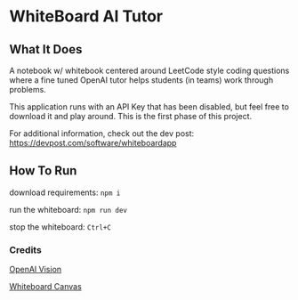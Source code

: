 # WhiteBoard AI Tutor

## What It Does

A notebook w/ whitebook centered around LeetCode style coding questions where a fine tuned OpenAI tutor helps students (in teams) work through problems.

This application runs with an API Key that has been disabled, but feel free to download it and play around. This is the first phase of this project.

For additional information, check out the dev post: https://devpost.com/software/whiteboardapp
## How To Run

download requirements: `npm i`

run the whiteboard: `npm run dev`

stop the whiteboard: `Ctrl+C`

### Credits

[OpenAI Vision](https://platform.openai.com/docs/guides/vision)

[Whiteboard Canvas](https://youtu.be/p3jJ5z7i3KE?si=WOh0FFYB-GzIYUT7)

